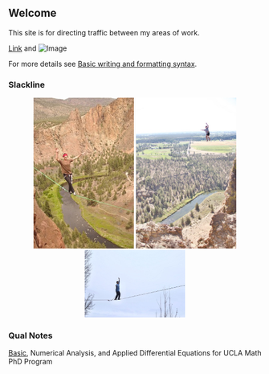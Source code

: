 ## Welcome

This site is for directing traffic between my areas of work. 

[Link](url) and ![Image](src) 

For more details see [Basic writing and formatting syntax](https://docs.github.com/en/github/writing-on-github/getting-started-with-writing-and-formatting-on-github/basic-writing-and-formatting-syntax).

### Slackline

<p align="center">
  <img width="200" src=https://raw.githubusercontent.com/howardheaton/website/main/images/slackline-1.jpeg" alt="Slackline">
  <img width="200" src=https://raw.githubusercontent.com/howardheaton/website/main/images/slackline-2.jpeg" alt="Slackline">
  <img width="200" src=https://raw.githubusercontent.com/howardheaton/website/main/images/slackline-3.jpeg" alt="Slackline">
</p>

### Qual Notes


[Basic](https://raw.githubusercontent.com/howardheaton/website/main/images/slackline-1.jpg), Numerical Analysis, and Applied Differential Equations for UCLA Math PhD Program

